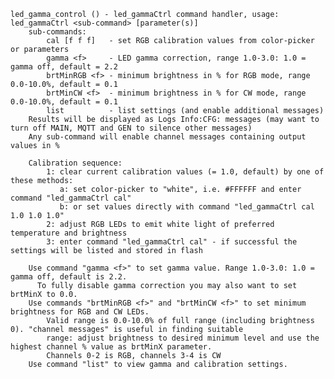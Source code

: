 
	led_gamma_control () - led_gammaCtrl command handler, usage: led_gammaCtrl <sub-command> [parameter(s)]
		sub-commands:
			cal [f f f]   - set RGB calibration values from color-picker or parameters
			gamma <f>     - LED gamma correction, range 1.0-3.0: 1.0 = gamma off, default = 2.2
			brtMinRGB <f> - minimum brightness in % for RGB mode, range 0.0-10.0%, default = 0.1
			brtMinCW <f>  - minimum brightness in % for CW mode, range 0.0-10.0%, default = 0.1
			list          - list settings (and enable additional messages)
		Results will be displayed as Logs Info:CFG: messages (may want to turn off MAIN, MQTT and GEN to silence other messages)
		Any sub-command will enable channel messages containing output values in %

		Calibration sequence:
			1: clear current calibration values (= 1.0, default) by one of these methods:
			   a: set color-picker to "white", i.e. #FFFFFF and enter command "led_gammaCtrl cal"
			   b: or set values directly with command "led_gammaCtrl cal 1.0 1.0 1.0"
			2: adjust RGB LEDs to emit white light of preferred temperature and brightness
			3: enter command "led_gammaCtrl cal" - if successful the settings will be listed and stored in flash

		Use command "gamma <f>" to set gamma value. Range 1.0-3.0: 1.0 = gamma off, default is 2.2.
		  To fully disable gamma correction you may also want to set brtMinX to 0.0.
		Use commands "brtMinRGB <f>" and "brtMinCW <f>" to set minimum brightness for RGB and CW LEDs.
			Valid range is 0.0-10.0% of full range (including brightness 0). "channel messages" is useful in finding suitable
			range: adjust brightness to desired minimum level and use the highest channel % value as brtMinX parameter.
			Channels 0-2 is RGB, channels 3-4 is CW
		Use command "list" to view gamma and calibration settings.